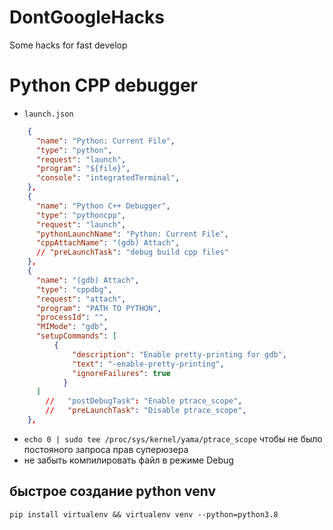 # DontGoogleHacks
Some hacks for fast develop

# Python CPP debugger 
* `launch.json`
```json
    {
      "name": "Python: Current File",
      "type": "python",
      "request": "launch",
      "program": "${file}",
      "console": "integratedTerminal",
    },
    {
      "name": "Python C++ Debugger",
      "type": "pythoncpp",
      "request": "launch",
      "pythonLaunchName": "Python: Current File",
      "cppAttachName": "(gdb) Attach",
      // "preLaunchTask": "debug build cpp files"
    },
    {
      "name": "(gdb) Attach",
      "type": "cppdbg",
      "request": "attach",
      "program": "PATH TO PYTHON",
      "processId": "",
      "MIMode": "gdb",
      "setupCommands": [
          {
              "description": "Enable pretty-printing for gdb",
              "text": "-enable-pretty-printing",
              "ignoreFailures": true
            }
      ]
        //   "postDebugTask": "Enable ptrace_scope",
        //   "preLaunchTask": "Disable ptrace_scope",
    },

```
* `echo 0 | sudo tee /proc/sys/kernel/yama/ptrace_scope` чтобы не было постояного запроса прав суперюзера
* не забыть компилировать файл в режиме Debug

## быстрое создание python venv 
`pip install virtualenv && virtualenv venv --python=python3.8`


